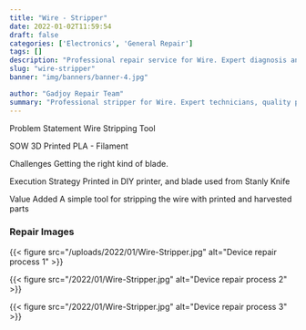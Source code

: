 ```yaml
---
title: "Wire - Stripper"
date: 2022-01-02T11:59:54
draft: false
categories: ['Electronics', 'General Repair']
tags: []
description: "Professional repair service for Wire. Expert diagnosis and quality repairs in Bangalore."
slug: "wire-stripper"
banner: "img/banners/banner-4.jpg"

author: "Gadjoy Repair Team"
summary: "Professional stripper for Wire. Expert technicians, quality parts, warranty included."
---
```


Problem Statement Wire Stripping Tool

SOW 3D Printed PLA - Filament

Challenges Getting the right kind of blade.

Execution Strategy Printed in DIY printer, and blade used from Stanly Knife

Value Added A simple tool for stripping the wire with printed and harvested parts

### Repair Images

{{< figure src="/uploads/2022/01/Wire-Stripper.jpg" alt="Device repair process 1" >}}

{{< figure src="/2022/01/Wire-Stripper.jpg" alt="Device repair process 2" >}}

{{< figure src="/2022/01/Wire-Stripper.jpg" alt="Device repair process 3" >}}

